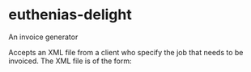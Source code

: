 euthenias-delight
=================

An invoice generator

Accepts an XML file from a client who specify the job that needs to be invoiced.
The XML file is of the form:

<PRE>
<invoice>
  <to>
    <customer>
      <name>
        <singleName></singleName>
      </name>
      <address>
        <line1></line1>
        <city></city>
        <postalCode></postalCode>
      </address>
      <attention></attention>
      <email></email>
      <nickname></nickname>
    </customer>
  </to>
  <items>
    <item>
      <itemNumber></itemNumber>
      <description></description>
      <quantity></quantity>
      <price></price>
      <discount></discount>
    </item>
    <item>
      <itemNumber></itemNumber>
      <description></description>
      <quantity></quantity>
      <price></price>
      <discount></discount>
    </item>
  </items>
  <terms></terms>
  <gst>
    <collecting></collecting>
    <percent></percent>
  </gst>
  <notes>
    <note></note>
    <note></note>
    <note></note>
  </notes>
  <emailBody>
    <greeting></greeting>
    <message></message>
    <salutation></salutation>
  </emailBody>
 </invoice>
 </PRE>